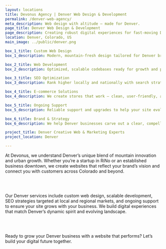 ```yaml
---
layout: locations
title: Devonus Agency | Denver Web Design & Development
permalink: /denver-web-agency/
meta_description: Web design with altitude — made for Denver.
page_title: Denver Web Design & Development
page_description: Creating robust digital experiences for fast-moving Denver brands.
location: Denver, Colorado, US
main_image: ../public/denver.png

box_1_title: Custom Web Design
box_1_description: Modern, mountain-fresh design tailored for Denver brands who want to stand tall online.

box_2_title: Web Development
box_2_description: Optimized, scalable codebases ready for growth and performance.

box_3_title: SEO Optimization
box_3_description: Rank higher locally and nationally with search strategies made for Colorado markets.

box_4_title: E-commerce Solutions
box_4_description: We create stores that work — clean, user-friendly, and ready to convert.

box_5_title: Ongoing Support
box_5_description: Reliable support and upgrades to help your site evolve over time.

box_6_title: Brand & Strategy
box_6_description: We help Denver businesses carve out a clear, compelling digital presence.

project_title: Denver Creative Web & Marketing Experts
project_location: Denver

---
```


At Devonus, we understand Denver’s unique blend of mountain innovation and urban growth. Whether you’re a startup in RiNo or an established business downtown, we create websites that reflect your brand’s vision and connect you with customers across Colorado and beyond.

<br>  
<br>

Our Denver services include custom web design, scalable development, SEO strategies targeted at local and regional markets, and ongoing support to ensure your site grows with your business. We build digital experiences that match Denver’s dynamic spirit and evolving landscape.

<br>  
<br>

Ready to grow your Denver business with a website that performs? Let’s build your digital future together.

